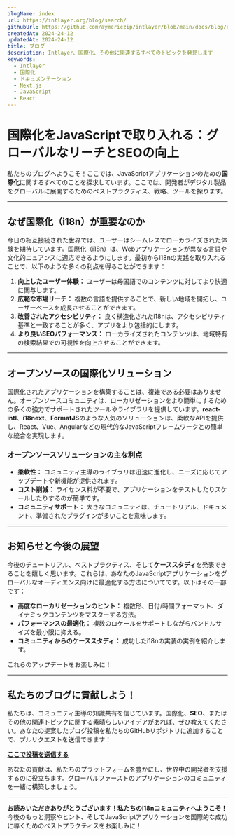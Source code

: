 ```yaml
---
blogName: index
url: https://intlayer.org/blog/search/
githubUrl: https://github.com/aymericzip/intlayer/blob/main/docs/blog/en/index.md
createdAt: 2024-24-12
updatedAt: 2024-24-12
title: ブログ
description: Intlayer、国際化、その他に関連するすべてのトピックを発見します
keywords:
  - Intlayer
  - 国際化
  - ドキュメンテーション
  - Next.js
  - JavaScript
  - React
---
```


# 国際化をJavaScriptで取り入れる：グローバルなリーチとSEOの向上

私たちのブログへようこそ！ここでは、JavaScriptアプリケーションのための**国際化**に関するすべてのことを探求しています。ここでは、開発者がデジタル製品をグローバルに展開するためのベストプラクティス、戦略、ツールを探ります。

---

## なぜ国際化（i18n）が重要なのか

今日の相互接続された世界では、ユーザーはシームレスでローカライズされた体験を期待しています。国際化（i18n）は、Webアプリケーションが異なる言語や文化的ニュアンスに適応できるようにします。最初からi18nの実践を取り入れることで、以下のような多くの利点を得ることができます：

1. **向上したユーザー体験：** ユーザーは母国語でのコンテンツに対してより快適に関与します。
2. **広範な市場リーチ：** 複数の言語を提供することで、新しい地域を開拓し、ユーザーベースを成長させることができます。
3. **改善されたアクセシビリティ：** 良く構造化されたi18nは、アクセシビリティ基準と一致することが多く、アプリをより包括的にします。
4. **より良いSEOパフォーマンス：** ローカライズされたコンテンツは、地域特有の検索結果での可視性を向上させることができます。

---

## オープンソースの国際化ソリューション

国際化されたアプリケーションを構築することは、複雑である必要はありません。オープンソースコミュニティは、ローカリゼーションをより簡単にするための多くの強力でサポートされたツールやライブラリを提供しています。**react-intl**、**i18next**、**FormatJS**のような人気のソリューションは、柔軟なAPIを提供し、React、Vue、Angularなどの現代的なJavaScriptフレームワークとの簡単な統合を実現します。

### オープンソースソリューションの主な利点

- **柔軟性：** コミュニティ主導のライブラリは迅速に進化し、ニーズに応じてアップデートや新機能が提供されます。
- **コスト削減：** ライセンス料が不要で、アプリケーションをテストしたりスケールしたりするのが簡単です。
- **コミュニティサポート：** 大きなコミュニティは、チュートリアル、ドキュメント、準備されたプラグインが多いことを意味します。

---

## お知らせと今後の展望

今後のチュートリアル、ベストプラクティス、そして**ケーススタディ**を発表できることを嬉しく思います。これらは、あなたのJavaScriptアプリケーションをグローバルなオーディエンス向けに最適化する方法についてです。以下はその一部です：

- **高度なローカリゼーションのヒント：** 複数形、日付/時間フォーマット、ダイナミックコンテンツをマスターする方法。
- **パフォーマンスの最適化：** 複数のロケールをサポートしながらバンドルサイズを最小限に抑える。
- **コミュニティからのケーススタディ：** 成功したi18nの実装の実例を紹介します。

これらのアップデートをお楽しみに！

---

## 私たちのブログに貢献しよう！

私たちは、コミュニティ主導の知識共有を信じています。国際化、**SEO**、またはその他の関連トピックに関する素晴らしいアイデアがあれば、ぜひ教えてください。あなたの提案したブログ投稿を私たちのGitHubリポジトリに追加することで、プルリクエストを送信できます：

[**ここで投稿を送信する**](https://github.com/aymericzip/intlayer/blob/main/docs/blog)

あなたの貢献は、私たちのプラットフォームを豊かにし、世界中の開発者を支援するのに役立ちます。グローバルファーストのアプリケーションのコミュニティを一緒に構築しましょう。

---

**お読みいただきありがとうございます！私たちのi18nコミュニティへようこそ！** 今後のもっと洞察やヒント、そしてJavaScriptアプリケーションを国際的な成功に導くためのベストプラクティスをお楽しみに！
